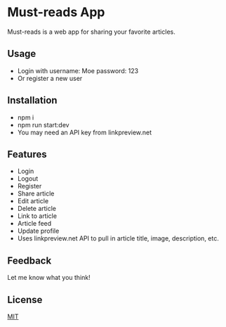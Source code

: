 # Must-reads App

Must-reads is a web app for sharing your favorite articles.

## Usage

- Login with username: Moe password: 123
- Or register a new user

## Installation

- npm i
- npm run start:dev
- You may need an API key from linkpreview.net

## Features

- Login
- Logout
- Register
- Share article
- Edit article
- Delete article
- Link to article
- Article feed
- Update profile
- Uses linkpreview.net API to pull in article title, image, description, etc.

## Feedback

Let me know what you think!

## License

[MIT](https://choosealicense.com/licenses/mit/)
